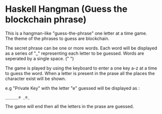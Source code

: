 # Haskell Hangman (Guess the blockchain phrase)
This is a hangman-like "guess-the-phrase" one letter at a time game.  
The theme of the phrases to guess are blockchain.  
  
The secret phrase can be one or more words. Each word will be displayed as a series of "_" representing each letter to be guessed. Words are seperated by a single space. (" ")    

The game is played by using the keyboard to enter a one key a-z at a time to guess the word. When a letter is present in the prase all the places the character exist will be shown.  

e.g "Private Key" with the letter "e" guessed will be displayed as : 
```text
______e _e_
```

The game will end then all the letters in the prase are guessed.  


